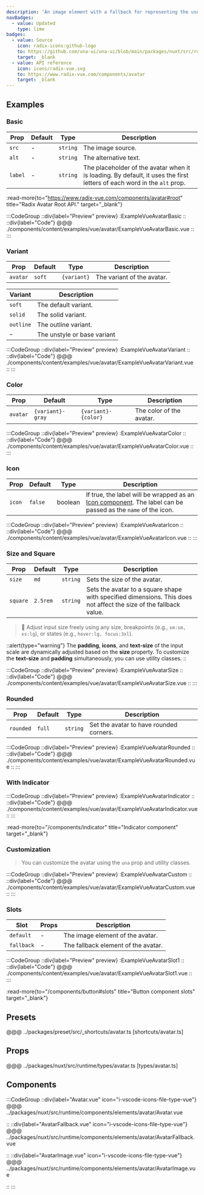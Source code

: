 ```yaml
---
description: 'An image element with a fallback for representing the user.'
navBadges:
  - value: Updated
    type: lime
badges:
  - value: Source
    icon: radix-icons:github-logo
    to: https://github.com/una-ui/una-ui/blob/main/packages/nuxt/src/runtime/components/elements/avatar/Avatar.vue
    target: _blank
  - value: API reference
    icon: icons/radix-vue.svg
    to: https://www.radix-vue.com/components/avatar
    target: _blank
---
```


## Examples

### Basic

| Prop    | Default | Type     | Description                                                                                                             |
| ------- | ------- | -------- | ----------------------------------------------------------------------------------------------------------------------- |
| `src`   | -       | `string` | The image source.                                                                                                       |
| `alt`   | -       | `string` | The alternative text.                                                                                                   |
| `label` | -       | `string` | The placeholder of the avatar when it is loading. By default, it uses the first letters of each word in the `alt` prop. |

:read-more{to="https://www.radix-vue.com/components/avatar#root" title="Radix Avatar Root API." target="_blank"}

:::CodeGroup
::div{label="Preview" preview}
  :ExampleVueAvatarBasic
::
::div{label="Code"}
@@@ ./components/content/examples/vue/avatar/ExampleVueAvatarBasic.vue
::
:::

### Variant

| Prop     | Default | Type        | Description                |
| -------- | ------- | ----------- | -------------------------- |
| `avatar` | `soft`  | `{variant}` | The variant of the avatar. |

| Variant   | Description                 |
| --------- | --------------------------- |
| `soft`    | The default variant.        |
| `solid`   | The solid variant.          |
| `outline` | The outline variant.        |
| `~`       | The unstyle or base variant |

:::CodeGroup
::div{label="Preview" preview}
  :ExampleVueAvatarVariant
::
::div{label="Code"}
@@@ ./components/content/examples/vue/avatar/ExampleVueAvatarVariant.vue
::
:::

### Color

| Prop     | Default          | Type                | Description              |
| -------- | ---------------- | ------------------- | ------------------------ |
| `avatar` | `{variant}-gray` | `{variant}-{color}` | The color of the avatar. |

:::CodeGroup
::div{label="Preview" preview}
  :ExampleVueAvatarColor
::
::div{label="Code"}
@@@ ./components/content/examples/vue/avatar/ExampleVueAvatarColor.vue
::
:::

### Icon

| Prop   | Default | Type    | Description                                                                                                                     |
| ------ | ------- | ------- | ------------------------------------------------------------------------------------------------------------------------------- |
| `icon` | `false` | boolean | If true, the label will be wrapped as an [Icon component](/components/icon). The label can be passed as the `name` of the icon. |

:::CodeGroup
::div{label="Preview" preview}
  :ExampleVueAvatarIcon
::
::div{label="Code"}
@@@ ./components/content/examples/vue/avatar/ExampleVueAvatarIcon.vue
::
:::

### Size and Square

| Prop     | Default  | Type     | Description                                                                                                       |
| -------- | -------- | -------- | ----------------------------------------------------------------------------------------------------------------- |
| `size`   | `md`     | `string` | Sets the size of the avatar.                                                                                      |
| `square` | `2.5rem` | `string` | Sets the avatar to a square shape with specified dimensions. This does not affect the size of the fallback value. |

> 🚀 Adjust input size freely using any size, breakpoints (e.g., `sm:sm, xs:lg`), or states (e.g., `hover:lg, focus:3xl`).

::alert{type="warning"}
The **padding**, **icons**, and **text-size** of the input scale are dynamically adjusted based on the **size** property. To customize the **text-size** and **padding** simultaneously, you can use utility classes.
::

:::CodeGroup
::div{label="Preview" preview}
  :ExampleVueAvatarSize
::
::div{label="Code"}
@@@ ./components/content/examples/vue/avatar/ExampleVueAvatarSize.vue
::
:::

### Rounded

| Prop      | Default | Type     | Description                             |
| --------- | ------- | -------- | --------------------------------------- |
| `rounded` | `full`  | `string` | Set the avatar to have rounded corners. |

:::CodeGroup
::div{label="Preview" preview}
  :ExampleVueAvatarRounded
::
::div{label="Code"}
@@@ ./components/content/examples/vue/avatar/ExampleVueAvatarRounded.vue
::
:::

### With Indicator

:::CodeGroup
::div{label="Preview" preview}
  :ExampleVueAvatarIndicator
::
::div{label="Code"}
@@@ ./components/content/examples/vue/avatar/ExampleVueAvatarIndicator.vue
::
:::

:read-more{to="/components/indicator" title="Indicator component" target="_blank"}

### Customization

> You can customize the avatar using the `una` prop and utility classes.

:::CodeGroup
::div{label="Preview" preview}
 :ExampleVueAvatarCustom
::
::div{label="Code"}
@@@ ./components/content/examples/vue/avatar/ExampleVueAvatarCustom.vue
::
:::

### Slots

| Slot       | Props | Description                         |
| ---------- | ----- | ----------------------------------- |
| `default`  | -     | The image element of the avatar.    |
| `fallback` | -     | The fallback element of the avatar. |

:::CodeGroup
::div{label="Preview" preview}
  :ExampleVueAvatarSlot1
::
::div{label="Code"}
@@@ ./components/content/examples/vue/avatar/ExampleVueAvatarSlot1.vue
::
:::

:read-more{to="/components/button#slots" title="Button component slots" target="_blank"}

## Presets

@@@ ../packages/preset/src/_shortcuts/avatar.ts [shortcuts/avatar.ts]

## Props

@@@ ../packages/nuxt/src/runtime/types/avatar.ts [types/avatar.ts]

## Components

:::CodeGroup
::div{label="Avatar.vue" icon="i-vscode-icons-file-type-vue"}
@@@ ../packages/nuxt/src/runtime/components/elements/avatar/Avatar.vue

::
::div{label="AvatarFallback.vue" icon="i-vscode-icons-file-type-vue"}
@@@ ../packages/nuxt/src/runtime/components/elements/avatar/AvatarFallback.vue

::
::div{label="AvatarImage.vue" icon="i-vscode-icons-file-type-vue"}
@@@ ../packages/nuxt/src/runtime/components/elements/avatar/AvatarImage.vue

::
:::

